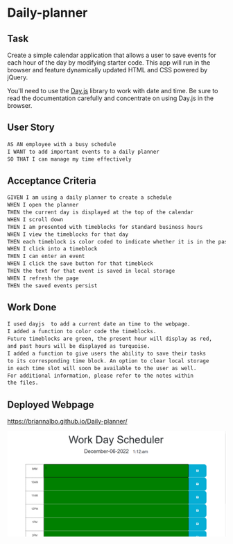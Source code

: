 # Daily-planner

## Task

Create a simple calendar application that allows a user to save events for each hour of the day by modifying starter code. This app will run in the browser and feature dynamically updated HTML and CSS powered by jQuery.

You'll need to use the [Day.js](https://day.js.org/en/) library to work with date and time. Be sure to read the documentation carefully and concentrate on using Day.js in the browser.

## User Story

```md
AS AN employee with a busy schedule
I WANT to add important events to a daily planner
SO THAT I can manage my time effectively
```

## Acceptance Criteria

```md
GIVEN I am using a daily planner to create a schedule
WHEN I open the planner
THEN the current day is displayed at the top of the calendar
WHEN I scroll down
THEN I am presented with timeblocks for standard business hours
WHEN I view the timeblocks for that day
THEN each timeblock is color coded to indicate whether it is in the past, present, or future
WHEN I click into a timeblock
THEN I can enter an event
WHEN I click the save button for that timeblock
THEN the text for that event is saved in local storage
WHEN I refresh the page
THEN the saved events persist
```
## Work Done
```md
I used dayjs  to add a current date an time to the webpage.
I added a function to color code the timeblocks. 
Future timeblocks are green, the present hour will display as red, 
and past hours will be displayed as turquoise.
I added a function to give users the ability to save their tasks
to its corresponding time block. An option to clear local storage 
in each time slot will soon be available to the user as well.
For additional information, please refer to the notes within 
the files.
```
## Deployed Webpage
https://briannalbo.github.io/Daily-planner/

![A user clicks on slots on the color-coded calendar and edits the events.](./Assets/plannerpic.png)


